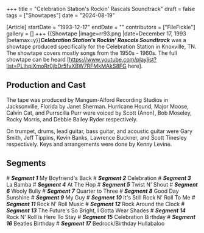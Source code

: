 +++
title = "Celebration Station's Rockin' Rascals Soundtrack"
draft = false
tags = ["Showtapes"]
date = "2024-08-19"

[Article]
startDate = "1993-12-17"
endDate = ""
contributors = ["FileFickle"]
gallery = []
+++
{{Showtape
|image=rr93.png
|date=December 17, 1993
|betamax=y}}<b><i>Celebration Station's Rockin' Rascals Soundtrack</b></i> was a showtape produced specifically for the Celebration Station in Knoxville, TN. The showtape covers mostly songs from the 1950s - 1960s. The full showtape can be heard [https://www.youtube.com/playlist?list=PLIhpiXmoRr0jbDr5fvXBW7RFMkMAkS8FG here].

<h2> Production and Cast </h2>
The tape was produced by Mangum-Alford Recording Studios in Jacksonville, Florida by Janet Sherman. Hurricane Hound, Major Moose, Calvin Cat, and Purrscilla Purr were voiced by Scott (Anon), Bob Moseley, Rocky Morris, and Debbie Bailey Ryder respectively.

On trumpet, drums, lead guitar, bass guitar, and acoustic guitar were Gary Smith, Jeff Tippins, Kevin Banks, Lawrence Buckner, and Scott Tinesley respectively. Keys and arrangements were done by Kenny Levine.

<h2> Segments </h2>
# <b><i>Segment 1</b></i>
My Boyfriend's Back
# <b><i>Segment 2</b></i>
Celebration
# <b><i>Segment 3</b></i>
La Bamba
# <b><i>Segment 4</b></i>
At The Hop
# <b><i>Segment 5</b></i>
Twist N' Shout
# <b><i>Segment 6</b></i>
Wooly Bully
# <b><i>Segment 7</b></i>
Quarter to Three
# <b><i>Segment 8</b></i>
Good Day Sunshine
# <b><i>Segment 9</b></i>
My Guy
# <b><i>Segment 10</b></i>
It's Still Rock N' Roll To Me
# <b><i>Segment 11</b></i>
Rock N' Roll Music
# <b><i>Segment 12</b></i>
Rock Around the Clock
# <b><i>Segment 13</b></i>
The Future's So Bright, I Gotta Wear Shades
# <b><i>Segment 14</b></i>
Rock N' Roll is Here To Stay
# <b><i>Segment 15</b></i>
Celebration Birthday
# <b><i>Segment 16</b></i>
Beatles Birthday
# <b><i>Segment 17</b></i>
Bedrock/Birthday Hullabaloo